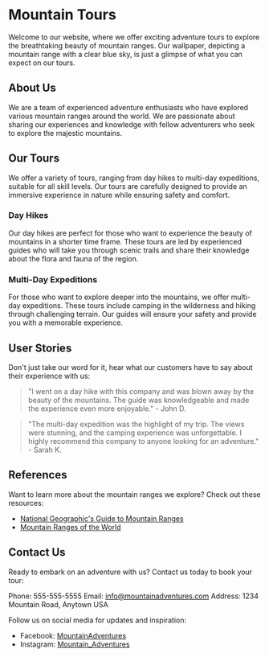 <!--font:Montserrat-->

# Mountain Tours

Welcome to our website, where we offer exciting adventure tours to explore the breathtaking beauty of mountain ranges. Our wallpaper, depicting a mountain range with a clear blue sky, is just a glimpse of what you can expect on our tours.

## About Us

We are a team of experienced adventure enthusiasts who have explored various mountain ranges around the world. We are passionate about sharing our experiences and knowledge with fellow adventurers who seek to explore the majestic mountains.

## Our Tours

We offer a variety of tours, ranging from day hikes to multi-day expeditions, suitable for all skill levels. Our tours are carefully designed to provide an immersive experience in nature while ensuring safety and comfort.

### Day Hikes

Our day hikes are perfect for those who want to experience the beauty of mountains in a shorter time frame. These tours are led by experienced guides who will take you through scenic trails and share their knowledge about the flora and fauna of the region.

### Multi-Day Expeditions

For those who want to explore deeper into the mountains, we offer multi-day expeditions. These tours include camping in the wilderness and hiking through challenging terrain. Our guides will ensure your safety and provide you with a memorable experience.

## User Stories

Don't just take our word for it, hear what our customers have to say about their experience with us:

> "I went on a day hike with this company and was blown away by the beauty of the mountains. The guide was knowledgeable and made the experience even more enjoyable." - John D.

> "The multi-day expedition was the highlight of my trip. The views were stunning, and the camping experience was unforgettable. I highly recommend this company to anyone looking for an adventure." - Sarah K.

## References

Want to learn more about the mountain ranges we explore? Check out these resources:

- [National Geographic's Guide to Mountain Ranges](#)
- [Mountain Ranges of the World](#)

## Contact Us

Ready to embark on an adventure with us? Contact us today to book your tour:

Phone: 555-555-5555
Email: info@mountainadventures.com
Address: 1234 Mountain Road, Anytown USA

Follow us on social media for updates and inspiration:
- Facebook: [MountainAdventures](#)
- Instagram: [Mountain_Adventures](#)

<!--

Write me content for website with wallpaper which alt text is:

"A mountain range with a clear blue sky"

The name/title of the page should not be 1:1 copy of the alt text but rather a real content of the website which is using this wallpaper.

- Use markdown format 
- Start with heading
- Heading should be short and concise
- The content should look like a real website 
- The website should not be about the wallpaper, wallpaper is just a related background
- Heading should be contain work "wallpaper" or "background"
- Include real sections like references, contact, user stories, etc. use things relevant to the page purpose.
- Feel free to use structure like headings, bullets, numbering, blockquotes, paragraphs, horizontal lines, etc.
- You can use formatting like bold or _italic_
- You can include UTF-8 emojis
- Links should be only #hash anchors (and you can refer to the document itself)
- Do not include images


---


# Explore the Majestic Mountains with Our Adventure Tours

Welcome to our website, where we offer exciting adventure tours to explore the breathtaking beauty of mountain ranges. Our wallpaper, depicting a mountain range with a clear blue sky, is just a glimpse of what you can expect on our tours.

## About Us

We are a team of experienced adventure enthusiasts who have explored various mountain ranges around the world. We are passionate about sharing our experiences and knowledge with fellow adventurers who seek to explore the majestic mountains.

## Our Tours

We offer a variety of tours, ranging from day hikes to multi-day expeditions, suitable for all skill levels. Our tours are carefully designed to provide an immersive experience in nature while ensuring safety and comfort.

### Day Hikes

Our day hikes are perfect for those who want to experience the beauty of mountains in a shorter time frame. These tours are led by experienced guides who will take you through scenic trails and share their knowledge about the flora and fauna of the region.

### Multi-Day Expeditions

For those who want to explore deeper into the mountains, we offer multi-day expeditions. These tours include camping in the wilderness and hiking through challenging terrain. Our guides will ensure your safety and provide you with a memorable experience.

## User Stories

Don't just take our word for it, hear what our customers have to say about their experience with us:

> "I went on a day hike with this company and was blown away by the beauty of the mountains. The guide was knowledgeable and made the experience even more enjoyable." - John D.

> "The multi-day expedition was the highlight of my trip. The views were stunning, and the camping experience was unforgettable. I highly recommend this company to anyone looking for an adventure." - Sarah K.

## References

Want to learn more about the mountain ranges we explore? Check out these resources:

- [National Geographic's Guide to Mountain Ranges](#)
- [Mountain Ranges of the World](#)

## Contact Us

Ready to embark on an adventure with us? Contact us today to book your tour:

Phone: 555-555-5555
Email: info@mountainadventures.com
Address: 1234 Mountain Road, Anytown USA

Follow us on social media for updates and inspiration:
- Facebook: [MountainAdventures](#)
- Instagram: [Mountain_Adventures](#)


---


Write me a Google font which is best fitting for the website.

Pick from the list:
- IBM Plex Sans
- Barlow Condensed
- Cabin
- Playfair Display
- Open Sans
- Futura
- Inter
- Cinzel
- Orbitron
- Lobster
- Dancing Script
- Lato
- Roboto
- Great Vibes
- Creepster
- Cinzel Decorative
- Exo 2
- Cormorant Garamond
- Poppins
- Montserrat
- Alegreya
- Raleway


Write just the font name nothing else.


---


Montserrat

-->
